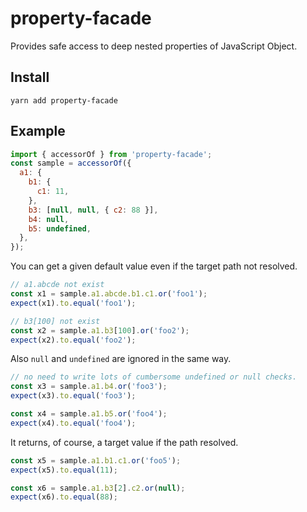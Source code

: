 # property-facade

Provides safe access to deep nested properties of JavaScript Object.

## Install

```
yarn add property-facade
```

## Example

```JavaScript
import { accessorOf } from 'property-facade';
const sample = accessorOf({
  a1: {
    b1: {
      c1: 11,
    },
    b3: [null, null, { c2: 88 }],
    b4: null,
    b5: undefined,
  },
});
```

You can get a given default value even if the target path not resolved.

```js
// a1.abcde not exist
const x1 = sample.a1.abcde.b1.c1.or('foo1');
expect(x1).to.equal('foo1');

// b3[100] not exist
const x2 = sample.a1.b3[100].or('foo2');
expect(x2).to.equal('foo2');

```

Also `null` and `undefined` are ignored in the same way.

```js
// no need to write lots of cumbersome undefined or null checks.
const x3 = sample.a1.b4.or('foo3');
expect(x3).to.equal('foo3');

const x4 = sample.a1.b5.or('foo4');
expect(x4).to.equal('foo4');
```

It returns, of course, a target value if the path resolved.

```js
const x5 = sample.a1.b1.c1.or('foo5');
expect(x5).to.equal(11);

const x6 = sample.a1.b3[2].c2.or(null);
expect(x6).to.equal(88);
```
